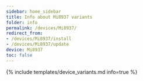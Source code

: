 ```yaml
---
sidebar: home_sidebar
title: Info about Mi8937 variants
folder: info
permalink: /devices/Mi8937/
redirect_from:
- /devices/Mi8937/install
- /devices/Mi8937/update
device: Mi8937
toc: false
---
```

{% include templates/device_variants.md info=true %}
